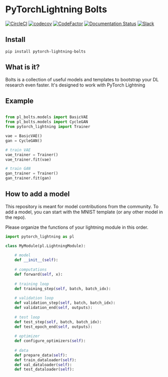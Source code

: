# PyTorchLightning Bolts

[![CircleCI](https://circleci.com/gh/PyTorchLightning/pytorch-lightning-bolts/tree/master.svg?style=svg)](https://circleci.com/gh/PyTorchLightning/pytorch-lightning-bolts/tree/master)
[![codecov](https://codecov.io/gh/PyTorchLightning/pytorch-lightning-bolts/branch/master/graph/badge.svg)](https://codecov.io/gh/PyTorchLightning/pytorch-lightning-bolts)
[![CodeFactor](https://www.codefactor.io/repository/github/pytorchlightning/pytorch-lightning-bolts/badge)](https://www.codefactor.io/repository/github/pytorchlightning/pytorch-lightning-bolts)
[![Documentation Status](https://readthedocs.org/projects/pytorch-lightning-bolts/badge/?version=latest)](https://pytorch-lightning-bolts.readthedocs.io/en/latest/)
[![Slack](https://img.shields.io/badge/slack-chat-green.svg?logo=slack)](https://join.slack.com/t/pytorch-lightning/shared_invite/enQtODU5ODIyNTUzODQwLTFkMDg5Mzc1MDBmNjEzMDgxOTVmYTdhYjA1MDdmODUyOTg2OGQ1ZWZkYTQzODhhNzdhZDA3YmNhMDhlMDY4YzQ)

## Install
```pip install pytorch-lightning-bolts```

## What is it?
Bolts is a collection of useful models and templates to bootstrap your DL research even faster.
It's designed to work  with PyTorch Lightning

## Example
```python

from pl_bolts.models import BasicVAE
from pl_bolts.models import CycleGAN
from pytorch_lightning import Trainer

vae = BasicVAE()
gan = CycleGAN()

# train VAE
vae_trainer = Trainer()
vae_trainer.fit(vae)

# train GAN
gan_trainer = Trainer()
gan_trainer.fit(gan)
```

## How to add a model
This repository is meant for model contributions from the community.
To add a model, you can start with the MNIST template (or any other model in the repo).

Please organize the functions of your lightning module in this order.

```python
import pytorch_lightning as pl

class MyModule(pl.LightningModule):
    
    # model
    def __init__(self):
    
    # computations
    def forward(self, x):
    
    # training loop
    def training_step(self, batch, batch_idx):
    
    # validation loop
    def validation_step(self, batch, batch_idx):
    def validation_end(self, outputs):
     
    # test loop
    def test_step(self, batch, batch_idx):
    def test_epoch_end(self, outputs):
    
    # optimizer
    def configure_optimizers(self):
    
    # data
    def prepare_data(self):
    def train_dataloader(self):
    def val_dataloader(self):
    def test_dataloader(self):
```
